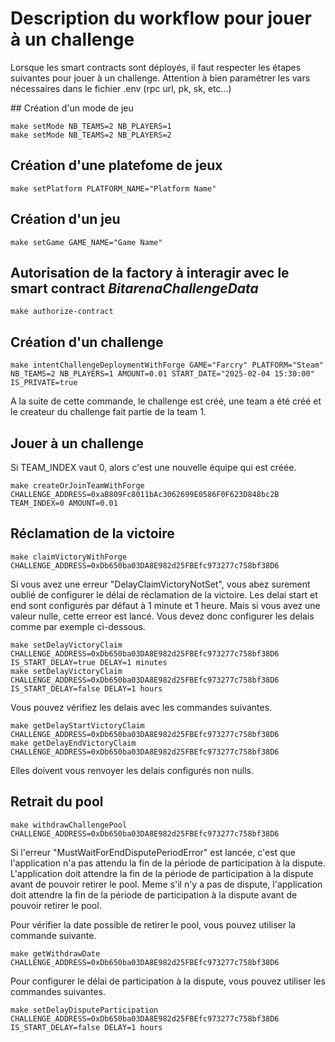 # Description du workflow pour jouer à un challenge

Lorsque les smart contracts sont déployés, il faut respecter les étapes suivantes pour jouer à un challenge.
Attention à bien paramétrer les vars nécessaires dans le fichier .env (rpc url, pk, sk, etc...)


## Création d'un mode de jeu

```shell
make setMode NB_TEAMS=2 NB_PLAYERS=1
make setMode NB_TEAMS=2 NB_PLAYERS=2
```

## Création d'une platefome de jeux

```shell
make setPlatform PLATFORM_NAME="Platform Name"
```

## Création d'un jeu

```shell
make setGame GAME_NAME="Game Name"
```

## Autorisation de la factory à interagir avec le smart contract _BitarenaChallengeData_


```shell
make authorize-contract
```

## Création d'un challenge

```shell
make intentChallengeDeploymentWithForge GAME="Farcry" PLATFORM="Steam" NB_TEAMS=2 NB_PLAYERS=1 AMOUNT=0.01 START_DATE="2025-02-04 15:30:00" IS_PRIVATE=true
```

A la suite de cette commande, le challenge est créé, une team a été créé et le createur du challenge fait partie de la team 1.

## Jouer à un challenge

Si TEAM_INDEX vaut 0, alors c'est une nouvelle équipe qui est créée.

```shell
make createOrJoinTeamWithForge CHALLENGE_ADDRESS=0xaB809Fc8011bAc3062699E0586F0F623D848bc2B TEAM_INDEX=0 AMOUNT=0.01
```

## Réclamation de la victoire

```shell
make claimVictoryWithForge CHALLENGE_ADDRESS=0xDb650ba03DA8E982d25FBEfc973277c758bf38D6
```

Si vous avez une erreur "DelayClaimVictoryNotSet", vous abez surement oublié de configurer le délai de réclamation de la victoire.
Les delai start et end sont configurés par défaut à 1 minute et 1 heure.
Mais si vous avez une valeur nulle, cette erreor est lancé.
Vous devez donc configurer les delais comme par exemple ci-dessous.


```shell
make setDelayVictoryClaim CHALLENGE_ADDRESS=0xDb650ba03DA8E982d25FBEfc973277c758bf38D6 IS_START_DELAY=true DELAY=1 minutes
make setDelayVictoryClaim CHALLENGE_ADDRESS=0xDb650ba03DA8E982d25FBEfc973277c758bf38D6 IS_START_DELAY=false DELAY=1 hours
```

Vous pouvez vérifiez les delais avec les commandes suivantes.

```shell
make getDelayStartVictoryClaim CHALLENGE_ADDRESS=0xDb650ba03DA8E982d25FBEfc973277c758bf38D6
make getDelayEndVictoryClaim CHALLENGE_ADDRESS=0xDb650ba03DA8E982d25FBEfc973277c758bf38D6
```

Elles doivent vous renvoyer les delais configurés non nulls.

## Retrait du pool

```shell
make withdrawChallengePool CHALLENGE_ADDRESS=0xDb650ba03DA8E982d25FBEfc973277c758bf38D6
```
Si l'erreur "MustWaitForEndDisputePeriodError" est lancée, c'est que l'application n'a pas attendu la fin de la période de participation à la dispute. L'application doit attendre la fin de la période de participation à la dispute avant de pouvoir retirer le pool. 
Meme s'il n'y a pas de dispute, l'application doit attendre la fin de la période de participation à la dispute avant de pouvoir retirer le pool.

Pour vérifier la date possible de retirer le pool, vous pouvez utiliser la commande suivante.

```shell
make getWithdrawDate CHALLENGE_ADDRESS=0xDb650ba03DA8E982d25FBEfc973277c758bf38D6
```

Pour configurer le délai de participation à la dispute, vous pouvez utiliser les commandes suivantes.

```shell
make setDelayDisputeParticipation CHALLENGE_ADDRESS=0xDb650ba03DA8E982d25FBEfc973277c758bf38D6 IS_START_DELAY=false DELAY=1 hours
```



